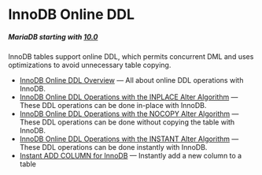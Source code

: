 # InnoDB Online DDL

##### MariaDB starting with [10.0](/kb/en/what-is-mariadb-100/)

InnoDB tables support online DDL, which permits concurrent DML and uses optimizations to avoid unnecessary table copying.

- [InnoDB Online DDL Overview](/columns-storage-engines-and-plugins/storage-engines/innodb/innodb-online-ddl/innodb-online-ddl-overview/) — All about online DDL operations with InnoDB.
- [InnoDB Online DDL Operations with the INPLACE Alter Algorithm](/columns-storage-engines-and-plugins/storage-engines/innodb/innodb-online-ddl/innodb-online-ddl-operations-with-the-inplace-alter-algorithm/) — These DDL operations can be done in-place with InnoDB.
- [InnoDB Online DDL Operations with the NOCOPY Alter Algorithm](/columns-storage-engines-and-plugins/storage-engines/innodb/innodb-online-ddl/innodb-online-ddl-operations-with-the-nocopy-alter-algorithm/) — These DDL operations can be done without copying the table with InnoDB.
- [InnoDB Online DDL Operations with the INSTANT Alter Algorithm](/columns-storage-engines-and-plugins/storage-engines/innodb/innodb-online-ddl/innodb-online-ddl-operations-with-the-instant-alter-algorithm/) — These DDL operations can be done instantly with InnoDB.
- [Instant ADD COLUMN for InnoDB](/columns-storage-engines-and-plugins/storage-engines/innodb/innodb-online-ddl/instant-add-column-for-innodb/) — Instantly add a new column to a table